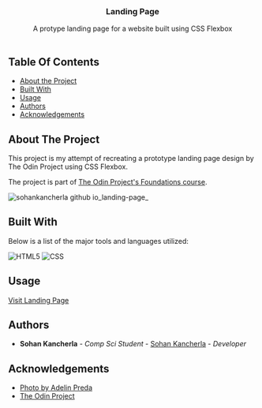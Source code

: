 <br/>
<p align="center">
  <h3 align="center">Landing Page</h3>

  <p align="center">
    A protype landing page for a website built using CSS Flexbox
    <br/>
    <br/>
  </p>
</p>

## Table Of Contents

* [About the Project](#about-the-project)
* [Built With](#built-with)
* [Usage](#usage)
* [Authors](#authors)
* [Acknowledgements](#acknowledgements)

## About The Project

This project is my attempt of recreating a prototype landing page design by The Odin Project using CSS Flexbox.

The project is part of [The Odin Project's Foundations course](https://www.theodinproject.com/lessons/foundations-landing-page).

![sohankancherla github io_landing-page_](https://github.com/sohankancherla/landing-page/assets/30853467/ea7da09e-1f57-4489-828e-63949299db43)


## Built With

Below is a list of the major tools and languages utilized:

  ![HTML5](https://img.shields.io/badge/html5-%23E34F26.svg?style=for-the-badge&logo=html5&logoColor=white)
  ![CSS](https://img.shields.io/badge/CSS3-1572B6?style=for-the-badge&logo=css3&logoColor=white)

## Usage

[Visit Landing Page](https://sohankancherla.github.io/landing-page/)

## Authors

* **Sohan Kancherla** - *Comp Sci Student* - [Sohan Kancherla](https://github.com/sohankancherla) - *Developer*

## Acknowledgements

* [Photo by Adelin Preda](https://unsplash.com/photos/a-view-of-the-night-showing-stars--tOr_T4qTpQ/)  
* [The Odin Project](https://www.theodinproject.com/)



